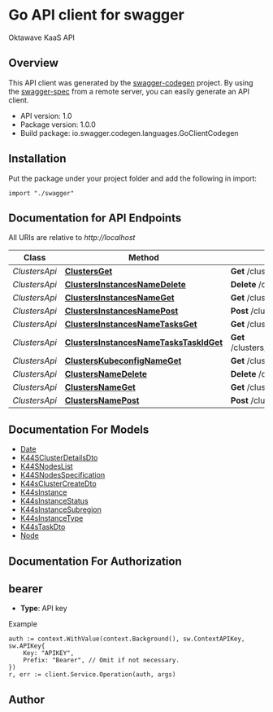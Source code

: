 # Go API client for swagger

Oktawave KaaS API

## Overview
This API client was generated by the [swagger-codegen](https://github.com/swagger-api/swagger-codegen) project.  By using the [swagger-spec](https://github.com/swagger-api/swagger-spec) from a remote server, you can easily generate an API client.

- API version: 1.0
- Package version: 1.0.0
- Build package: io.swagger.codegen.languages.GoClientCodegen

## Installation
Put the package under your project folder and add the following in import:
```golang
import "./swagger"
```

## Documentation for API Endpoints

All URIs are relative to *http://localhost*

Class | Method | HTTP request | Description
------------ | ------------- | ------------- | -------------
*ClustersApi* | [**ClustersGet**](docs/ClustersApi.md#clustersget) | **Get** /clusters | 
*ClustersApi* | [**ClustersInstancesNameDelete**](docs/ClustersApi.md#clustersinstancesnamedelete) | **Delete** /clusters/instances/{name} | 
*ClustersApi* | [**ClustersInstancesNameGet**](docs/ClustersApi.md#clustersinstancesnameget) | **Get** /clusters/instances/{name} | 
*ClustersApi* | [**ClustersInstancesNamePost**](docs/ClustersApi.md#clustersinstancesnamepost) | **Post** /clusters/instances/{name} | 
*ClustersApi* | [**ClustersInstancesNameTasksGet**](docs/ClustersApi.md#clustersinstancesnametasksget) | **Get** /clusters/instances/{name}/tasks | 
*ClustersApi* | [**ClustersInstancesNameTasksTaskIdGet**](docs/ClustersApi.md#clustersinstancesnametaskstaskidget) | **Get** /clusters/instances/{name}/tasks/{taskId} | 
*ClustersApi* | [**ClustersKubeconfigNameGet**](docs/ClustersApi.md#clusterskubeconfignameget) | **Get** /clusters/kubeconfig/{name} | 
*ClustersApi* | [**ClustersNameDelete**](docs/ClustersApi.md#clustersnamedelete) | **Delete** /clusters/{name} | 
*ClustersApi* | [**ClustersNameGet**](docs/ClustersApi.md#clustersnameget) | **Get** /clusters/{name} | 
*ClustersApi* | [**ClustersNamePost**](docs/ClustersApi.md#clustersnamepost) | **Post** /clusters/{name} | 


## Documentation For Models

 - [Date](docs/Date.md)
 - [K44SClusterDetailsDto](docs/K44SClusterDetailsDto.md)
 - [K44SNodesList](docs/K44SNodesList.md)
 - [K44SNodesSpecification](docs/K44SNodesSpecification.md)
 - [K44sClusterCreateDto](docs/K44sClusterCreateDto.md)
 - [K44sInstance](docs/K44sInstance.md)
 - [K44sInstanceStatus](docs/K44sInstanceStatus.md)
 - [K44sInstanceSubregion](docs/K44sInstanceSubregion.md)
 - [K44sInstanceType](docs/K44sInstanceType.md)
 - [K44sTaskDto](docs/K44sTaskDto.md)
 - [Node](docs/Node.md)


## Documentation For Authorization

## bearer
- **Type**: API key 

Example
```golang
auth := context.WithValue(context.Background(), sw.ContextAPIKey, sw.APIKey{
	Key: "APIKEY",
	Prefix: "Bearer", // Omit if not necessary.
})
r, err := client.Service.Operation(auth, args)
```

## Author



